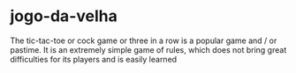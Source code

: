 # jogo-da-velha
 The tic-tac-toe or cock game or three in a row is a popular game and / or pastime. It is an extremely simple game of rules, which does not bring great difficulties for its players and is easily learned
